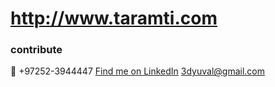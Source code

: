 # http://www.taramti.com

### contribute
🤙 +97252-3944447
[Find me on LinkedIn](https://www.linkedin.com/in/dikerman/)
3dyuval@gmail.com
